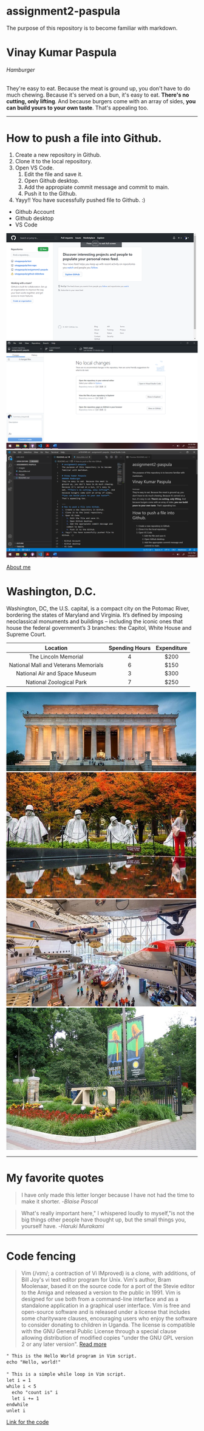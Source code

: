 # assignment2-paspula
The purpose of this repository is to become familiar with markdown.

# Vinay Kumar Paspula
###### Hamburger
They're easy to eat. Because the meat is ground up, you don't have to do much chewing. Because it's served on a bun, it's easy to eat. **There's no cutting, only lifting**. And because burgers come with an array of sides, **you can build yours to your own taste**. That's appealing too.

---
# How to push a file into Github.
1. Create a new repository in Github.
2. Clone it to the local repository.
3. Open VS Code.
    1. Edit the file and save it.
    2. Open Github desktop.
    3. Add the appropiate commit message and commit to main.
    4. Push it to the Github.
4. Yayy!! You have sucessfully pushed file to Github. :)
 
- Github Account
- Github desktop
- VS Code

![Github.com](images/gh.png)
![Github desktop](images/gd.png)
![VS Code](images/vs.png)

[About me](https://github.com/vinaypaspula/assignment2-paspula/blob/main/AboutMe.md)

# Washington, D.C.

Washington, DC, the U.S. capital, is a compact city on the Potomac River, bordering the states of Maryland and Virginia. It’s defined by imposing neoclassical monuments and buildings – including the iconic ones that house the federal government’s 3 branches: the Capitol, White House and Supreme Court. 

| Location | Spending Hours | Expenditure |
| :---:    | :---:          | :---:       |
| The Lincoln Memorial | 4 | $200
|National Mall and Veterans Memorials| 6 | $150
|National Air and Space Museum| 3 | $300
|National Zoological Park | 7 | $250

![The Lincoln Memorial](images/lm.jpg)
![National Mall and Veterans Memorials](images/nm.jpg)
![National Air and Space Museum](images/sm.jpg)
![National Zoological Park](images/zp.jpg)


---
# My favorite quotes

>I have only made this letter longer because I have not had the time to make it shorter. -*Blaise Pascal*

>What's really important here," I whispered loudly to myself,"is not the big things other people have thought up, but the small things you, yourself have. -*Haruki Murakami*

---
# Code fencing
>Vim (/vɪm/; a contraction of Vi IMproved) is a clone, with additions, of Bill Joy's vi text editor program for Unix. Vim's author, Bram Moolenaar, based it on the source code for a port of the Stevie editor to the Amiga and released a version to the public in 1991. Vim is designed for use both from a command-line interface and as a standalone application in a graphical user interface. Vim is free and open-source software and is released under a license that includes some charityware clauses, encouraging users who enjoy the software to consider donating to children in Uganda. The license is compatible with the GNU General Public License through a special clause allowing distribution of modified copies "under the GNU GPL version 2 or any later version". [Read more](https://en.wikipedia.org/wiki/Vim_(text_editor))

```
" This is the Hello World program in Vim script.
echo "Hello, world!"

" This is a simple while loop in Vim script.
let i = 1
while i < 5
  echo "count is" i
  let i += 1
endwhile
unlet i
```
[Link for the code](https://en.wikipedia.org/wiki/Vim_(text_editor)#Vim_script)
